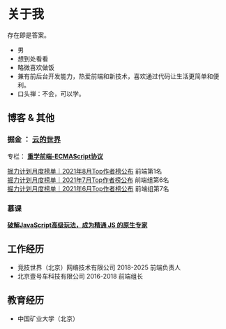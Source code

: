 ---
---

# 关于我
存在即是答案。
* 男
* 想到处看看
* 略微喜欢做饭
* 兼有前后台开发能力，热爱前端和新技术，喜欢通过代码让生活更简单和便利。     
* 口头禅：不会，可以学。



## 博客  & 其他

### 掘金 ： [云的世界](https://juejin.cn/user/131597122679661)

专栏： **[重学前端-ECMAScript协议](https://juejin.cn/column/7496484123247902757)**


[掘力计划月度榜单｜2021年8月Top作者榜公布](https://juejin.cn/post/7006255145054896158)  前端第1名    
[掘力计划月度榜单｜2021年7月Top作者榜公布](https://juejin.cn/post/6992851882947379214) 前端组第6名   
[掘力计划月度榜单｜2021年6月Top作者榜公布](https://juejin.cn/post/6982444975111798798) 前端组第7名   

### 慕课
**[破解JavaScript高级玩法，成为精通 JS 的原生专家](https://coding.imooc.com/class/564.html)** 


## 工作经历

* 竞技世界（北京）网络技术有限公司 2018-2025 前端负责人
* 北京壹号车科技有限公司 2016-2018  前端组长

## 教育经历
* 中国矿业大学（北京）